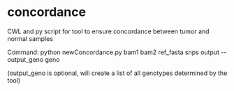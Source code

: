# concordance
CWL and py script for tool to ensure concordance between tumor and normal samples

Command: python newConcordance.py bam1 bam2 ref_fasta snps output --output_geno geno

(output_geno is optional, will create a list of all genotypes determined by the tool)
